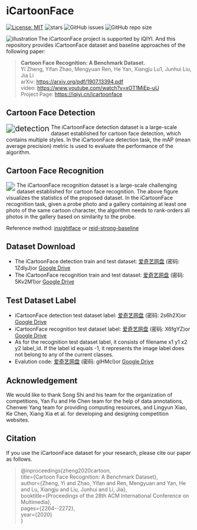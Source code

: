 # iCartoonFace
[![License: MIT](https://img.shields.io/badge/License-MIT-yellow.svg)](LICENSE)
![stars](https://img.shields.io/github/stars/luxiangju-PersonAI/iCartoonFace.svg?style=flat)
![GitHub issues](https://img.shields.io/github/issues/luxiangju-PersonAI/iCartoonFace.svg)
![GitHub repo size](https://img.shields.io/github/repo-size/luxiangju-PersonAI/iCartoonFace.svg)


<img align=left src="figures/illustration.png" alt="illustration" style="zoom:100%;" />



The iCartoonFace project is supported by iQIYI. And this repository provides iCartoonFace dataset and baseline approaches of the following paper:

> **Cartoon Face Recognition: A Benchmark Dataset.**   
> Yi Zheng, Yifan Zhao, Mengyuan Ren, He Yan, Xiangju Lu1, Junhui Liu, Jia Li   
> arXiv: https://arxiv.org/pdf/1907.13394.pdf    
> video: https://www.youtube.com/watch?v=xOT1MiEp-uU    
> Project Page: https://iqiyi.cn/icartoonface     

## Cartoon Face Detection


<img align=left src="figures\detection.png" alt="detection" style="zoom:150%;" />

The iCartoonFace detection dataset is a large-scale dataset established for cartoon face detection, which contains multiple styles. In the iCartoonFace detection task, the mAP (mean average precision) metric is used to evaluate the performance of the algorithm.

## Cartoon Face Recognition


<img align=left src="figures\recognition.png" style="zoom:150%;" />

The iCartoonFace recognition dataset is a large-scale challenging dataset established for cartoon face recognition. The above figure visualizes the statistics of the proposed dataset. In the iCartoonFace recognition task, given a probe photo and a gallery containing at least one photo of the same cartoon character, the algorithm needs to rank-orders all photos in the gallery based on similarity to the probe.

Reference method: [insightface](https://github.com/deepinsight/insightface) or [reid-strong-baseline](https://github.com/michuanhaohao/reid-strong-baseline)

## Dataset Download


- The iCartoonFace detection train and test dataset:  [爱奇艺网盘](https://fft.cloud.iqiyi.com/s/bUbcwxz )  (密码: 1ZdlyJ)or  [Google Drive](https://drive.google.com/drive/folders/1ARKrhmGAMwVNr8M9kXgDzMUDhzusLxb7?usp=sharing)
- The iCartoonFace recognition train and test dataset: [爱奇艺网盘](https://fft.cloud.iqiyi.com/s/bUbdw5A ) (密码: 5Kv2M1)or  [Google Drive](https://drive.google.com/drive/folders/1m6pAL9Wbn8B1td0hFUj9RVRrSweNKskW?usp=sharing)

##  Test Dataset Label

- iCartoonFace detection test dataset label:  [爱奇艺网盘](https://fft.cloud.iqiyi.com/s/b8r3nn8 )  (密码: 2s6h2X)or  [Google Drive](https://drive.google.com/file/d/1qiHHCP1RvMl6kH017pAV8-QDdcMyy8PR/view?usp=sharing)   
- iCartoonFace recognition test dataset label: [爱奇艺网盘](https://fft.cloud.iqiyi.com/s/b8r6fX2 ) (密码: X6fgYZ)or  [Google Drive](https://drive.google.com/file/d/1HmmPgvE6xlGr_UOmEac6pczHLtYjipzp/view?usp=sharing)   
- As for the recognition test dataset label, it consists of filename x1 y1 x2 y2 label_id. If the label id equals -1, it represents the image label does not belong to any of the current classes.
- Evalution code: [爱奇艺网盘](https://fft.cloud.iqiyi.com/s/cdqNGQp) (密码: gIHMcI)or  [Google Drive](https://drive.google.com/file/d/1Dz6y_rhzh6iKyHi7ZWf4tHcjj7Omcfrc/view?usp=sharing)   

## Acknowledgement


We would like to thank Song Shi and his team for the organization of competitions, Yan Fu and He Chen team for the help of data annotations, Chenwei Yang team for providing computing resources, and Lingyun Xiao, Ke Chen, Xiang Xia et al. for developing and designing competition websites.

## Citation


If you use the iCartoonFace dataset for your research, please cite our paper as follows.

> @inproceedings{zheng2020cartoon,    
>   title={Cartoon Face Recognition: A Benchmark Dataset},    
>   author={Zheng, Yi and Zhao, Yifan and Ren, Mengyuan and Yan, He and Lu, Xiangju and Liu, Junhui and Li, Jia},    
>   booktitle={Proceedings of the 28th ACM International Conference on Multimedia},    
>   pages={2264--2272},    
>   year={2020}    
> }   
